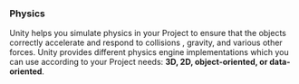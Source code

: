 ### Physics

Unity helps you simulate physics in your Project to ensure that the objects correctly accelerate and respond to collisions
, gravity, and various other forces. Unity provides different physics engine implementations which you can use according to your Project needs: **3D, 2D, object-oriented, or data-oriented**.

